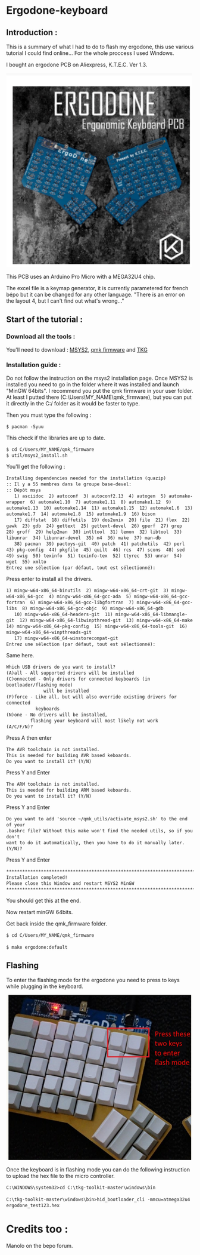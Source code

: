 # Ergodone-keyboard

## Introduction :

This is a summary of what I had to do to flash my ergodone, this use various tutorial I could find online...
For the whole proccess I used Windows.

I bought an ergodone PCB on Aliexpress, K.T.E.C. Ver 1.3. 

<img src="Images/Ergodone.PNG" width="500" heigth="500">

This PCB uses an Arduino Pro Micro with a MEGA32U4 chip.

The excel file is a keymap generator, it is currently parametered for french bépo but it can be changed for any other language. 
"There is an error on the layout 4, but I can't find out what's wrong..."

## Start of the tutorial :

### Download all the tools :
You'll need to download : 
[MSYS2](https://www.msys2.org/), [qmk firmware](https://github.com/qmk/qmk_firmware.git) and [TKG](https://github.com/kairyu/tkg-toolkit)

### Installation guide :

Do not follow the instruction on the msys2 installation page.
Once MSYS2 is installed you need to go in the folder where it was installed and launch "MinGW 64bits".
I recommend you put the qmk firmware in your user folder. At least I putted there (C:\Users\MY_NAME\qmk_firmware), but you can put it directly in the C:/ folder as it would be faster to type.

Then you must type the following :

```
$ pacman -Syuu
```
This check if the libraries are up to date.


```
$ cd C/Users/MY_NAME/qmk_firmware
$ util/msys2_install.sh
```
You'll get the following :
```
Installing dependencies needed for the installation (quazip)
:: Il y a 55 membres dans le groupe base-devel:
:: Dépôt msys
   1) asciidoc  2) autoconf  3) autoconf2.13  4) autogen  5) automake-wrapper  6) automake1.10  7) automake1.11  8) automake1.12  9) automake1.13  10) automake1.14  11) automake1.15  12) automake1.6  13) automake1.7  14) automake1.8  15) automake1.9  16) bison
   17) diffstat  18) diffutils  19) dos2unix  20) file  21) flex  22) gawk  23) gdb  24) gettext  25) gettext-devel  26) gperf  27) grep  28) groff  29) help2man  30) intltool  31) lemon  32) libtool  33) libunrar  34) libunrar-devel  35) m4  36) make  37) man-db
   38) pacman  39) pactoys-git  40) patch  41) patchutils  42) perl  43) pkg-config  44) pkgfile  45) quilt  46) rcs  47) scons  48) sed  49) swig  50) texinfo  51) texinfo-tex  52) ttyrec  53) unrar  54) wget  55) xmlto
Entrez une sélection (par défaut, tout est sélectionné):
```
Press enter to install all the drivers.

```
1) mingw-w64-x86_64-binutils  2) mingw-w64-x86_64-crt-git  3) mingw-w64-x86_64-gcc  4) mingw-w64-x86_64-gcc-ada  5) mingw-w64-x86_64-gcc-fortran  6) mingw-w64-x86_64-gcc-libgfortran  7) mingw-w64-x86_64-gcc-libs  8) mingw-w64-x86_64-gcc-objc  9) mingw-w64-x86_64-gdb
   10) mingw-w64-x86_64-headers-git  11) mingw-w64-x86_64-libmangle-git  12) mingw-w64-x86_64-libwinpthread-git  13) mingw-w64-x86_64-make  14) mingw-w64-x86_64-pkg-config  15) mingw-w64-x86_64-tools-git  16) mingw-w64-x86_64-winpthreads-git
   17) mingw-w64-x86_64-winstorecompat-git
Entrez une sélection (par défaut, tout est sélectionné):
```
Same here.

```
Which USB drivers do you want to install?
(A)all - All supported drivers will be installed
(C)onnected - Only drivers for connected keyboards (in bootloader/flashing mode)
              will be installed
(F)force - Like all, but will also override existing drivers for connected
           keyboards
(N)one - No drivers will be installed,
         flashing your keyboard will most likely not work
(A/C/F/N)? 
```
Press A then enter

```
The AVR toolchain is not installed.
This is needed for building AVR based keboards.
Do you want to install it? (Y/N)
```
Press Y and Enter

```
The ARM toolchain is not installed.
This is needed for building ARM based keboards.
Do you want to install it? (Y/N)
```
Press Y and Enter

```
Do you want to add 'source ~/qmk_utils/activate_msys2.sh' to the end of your
.bashrc file? Without this make won't find the needed utils, so if you don't
want to do it automatically, then you have to do it manually later.
(Y/N)?
```
Press Y and Enter

```
******************************************************************************
Installation completed!
Please close this Window and restart MSYS2 MinGW
******************************************************************************
```
You should get this at the end.

Now restart minGW 64bits.

Get back inside the qmk_firmware folder.
```
$ cd C/Users/MY_NAME/qmk_firmware

$ make ergodone:default
```




## Flashing

To enter the flashing mode for the ergodone you need to press to keys while plugging in the keyboard.

<img src="Images/Flashmode.PNG" width="500" heigth="500">

Once the keyboard is in flashing mode you can do the following instruction to upload the hex file to the micro controller.


```
C:\WINDOWS\system32>cd C:\tkg-toolkit-master\windows\bin

C:\tkg-toolkit-master\windows\bin>hid_bootloader_cli -mmcu=atmega32u4 ergodone_test123.hex
```



# Credits too :
Manolo on the bepo forum.
